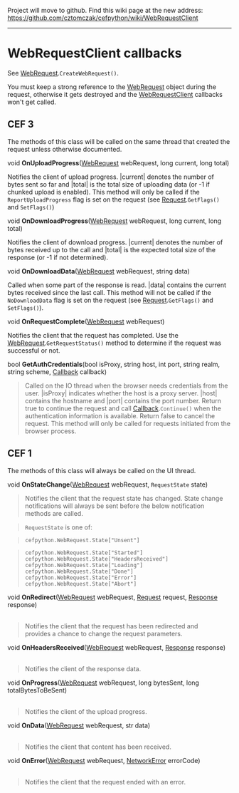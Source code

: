 Project will move to github. Find this wiki page at the new address: https://github.com/cztomczak/cefpython/wiki/WebRequestClient


---


# WebRequestClient callbacks #

See [WebRequest](WebRequest.md).`CreateWebRequest()`.

You must keep a strong reference to the [WebRequest](WebRequest.md) object
during the request, otherwise it gets destroyed and
the [WebRequestClient](WebRequestClient.md) callbacks won't get called.

## CEF 3 ##

The methods of this class will be called on the same thread that
created the request unless otherwise documented.

void **OnUploadProgress**([WebRequest](WebRequest.md) webRequest, long current, long total)

Notifies the client of upload progress. |current| denotes the number of
bytes sent so far and |total| is the total size of uploading data (or -1 if
chunked upload is enabled). This method will only be called if the
`ReportUploadProgress` flag is set on the request (see [Request](Request.md).`GetFlags()`
and `SetFlags()`)

void **OnDownloadProgress**([WebRequest](WebRequest.md) webRequest, long current, long total)

Notifies the client of download progress. |current| denotes the number of
bytes received up to the call and |total| is the expected total size of the
response (or -1 if not determined).

void **OnDownloadData**([WebRequest](WebRequest.md) webRequest, string data)

Called when some part of the response is read. |data| contains the current
bytes received since the last call. This method will not be called if the
`NoDownloadData` flag is set on the request (see [Request](Request.md).`GetFlags()`
and `SetFlags()`).

void **OnRequestComplete**([WebRequest](WebRequest.md) webRequest)

Notifies the client that the request has completed. Use the
[WebRequest](WebRequest.md).`GetRequestStatus()` method to determine if the request was
successful or not.

bool **GetAuthCredentials**(bool isProxy, string host, int port, string realm, string scheme, [Callback](Callback.md) callback)

> Called on the IO thread when the browser needs credentials from the user.
> |isProxy| indicates whether the host is a proxy server. |host| contains the
> hostname and |port| contains the port number. Return true to continue the
> request and call [Callback](Callback.md).`Continue()` when the authentication
> information is available. Return false to cancel the request. This method
> will only be called for requests initiated from the browser process.

## CEF 1 ##

The methods of this class will always be called on the UI thread.

void **OnStateChange**([WebRequest](WebRequest.md) webRequest, `RequestState` state)

> Notifies the client that the request state has changed. State change
> notifications will always be sent before the below notification methods
> are called.

> `RequestState` is one of:

> `cefpython.WebRequest.State["Unsent"]`<br>
<blockquote><code>cefpython.WebRequest.State["Started"]</code><br>
<code>cefpython.WebRequest.State["HeadersReceived"]</code><br>
<code>cefpython.WebRequest.State["Loading"]</code><br>
<code>cefpython.WebRequest.State["Done"]</code><br>
<code>cefpython.WebRequest.State["Error"]</code><br>
<code>cefpython.WebRequest.State["Abort"]</code><br></blockquote>

void <b>OnRedirect</b>(<a href='WebRequest.md'>WebRequest</a> webRequest, <a href='Request.md'>Request</a> request, <a href='Response.md'>Response</a> response)<br>
<br>
<blockquote>Notifies the client that the request has been redirected and<br>
provides a chance to change the request parameters.</blockquote>

void <b>OnHeadersReceived</b>(<a href='WebRequest.md'>WebRequest</a> webRequest, <a href='Response.md'>Response</a> response)<br>
<br>
<blockquote>Notifies the client of the response data.</blockquote>

void <b>OnProgress</b>(<a href='WebRequest.md'>WebRequest</a> webRequest, long bytesSent, long totalBytesToBeSent)<br>
<br>
<blockquote>Notifies the client of the upload progress.</blockquote>

void <b>OnData</b>(<a href='WebRequest.md'>WebRequest</a> webRequest, str data)<br>
<br>
<blockquote>Notifies the client that content has been received.</blockquote>

void <b>OnError</b>(<a href='WebRequest.md'>WebRequest</a> webRequest, <a href='NetworkError.md'>NetworkError</a> errorCode)<br>
<br>
<blockquote>Notifies the client that the request ended with an error.